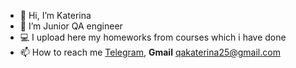 - 👋 Hi, I’m Katerina
- 🌱 I’m Junior QA engineer
- :computer: I upload here my homeworks from courses which i have done
- 📫 How to reach me [Telegram](https://t.me/SuffoKate25), **Gmail** qakaterina25@gmail.com

<!---
KaterinaFil/KaterinaFil is a ✨ special ✨ repository because its `README.md` (this file) appears on your GitHub profile.
You can click the Preview link to take a look at your changes.
--->
